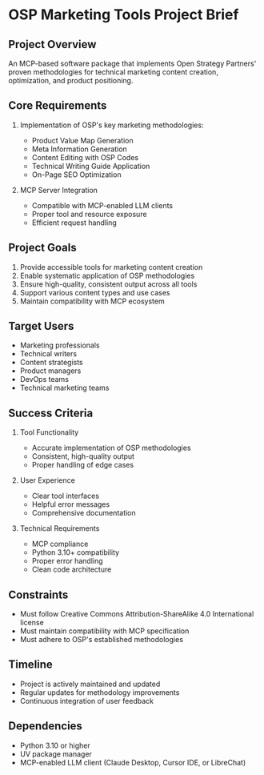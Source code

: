 # OSP Marketing Tools Project Brief

## Project Overview
An MCP-based software package that implements Open Strategy Partners' proven methodologies for technical marketing content creation, optimization, and product positioning.

## Core Requirements
1. Implementation of OSP's key marketing methodologies:
   - Product Value Map Generation
   - Meta Information Generation
   - Content Editing with OSP Codes
   - Technical Writing Guide Application
   - On-Page SEO Optimization

2. MCP Server Integration
   - Compatible with MCP-enabled LLM clients
   - Proper tool and resource exposure
   - Efficient request handling

## Project Goals
1. Provide accessible tools for marketing content creation
2. Enable systematic application of OSP methodologies
3. Ensure high-quality, consistent output across all tools
4. Support various content types and use cases
5. Maintain compatibility with MCP ecosystem

## Target Users
- Marketing professionals
- Technical writers
- Content strategists
- Product managers
- DevOps teams
- Technical marketing teams

## Success Criteria
1. Tool Functionality
   - Accurate implementation of OSP methodologies
   - Consistent, high-quality output
   - Proper handling of edge cases
   
2. User Experience
   - Clear tool interfaces
   - Helpful error messages
   - Comprehensive documentation
   
3. Technical Requirements
   - MCP compliance
   - Python 3.10+ compatibility
   - Proper error handling
   - Clean code architecture

## Constraints
- Must follow Creative Commons Attribution-ShareAlike 4.0 International license
- Must maintain compatibility with MCP specification
- Must adhere to OSP's established methodologies

## Timeline
- Project is actively maintained and updated
- Regular updates for methodology improvements
- Continuous integration of user feedback

## Dependencies
- Python 3.10 or higher
- UV package manager
- MCP-enabled LLM client (Claude Desktop, Cursor IDE, or LibreChat)
